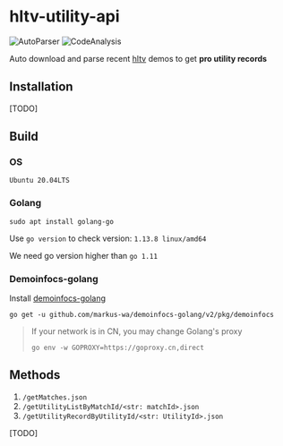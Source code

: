 # hltv-utility-api

![AutoParser](https://github.com/hx-w/hltv-utility-api/workflows/AutoParser/badge.svg)
![CodeAnalysis](https://github.com/hx-w/hltv-utility-api/workflows/CodeAnalysis/badge.svg)

Auto download and parse recent [hltv](https://hltv.org) demos to get **pro utility records**

## Installation

[TODO]

## Build

### OS
`Ubuntu 20.04LTS`

### Golang

`sudo apt install golang-go`

Use `go version` to check version: `1.13.8 linux/amd64`

We need go version higher than `go 1.11`

### Demoinfocs-golang

Install [demoinfocs-golang](https://github.com/markus-wa/demoinfocs-golang)

`go get -u github.com/markus-wa/demoinfocs-golang/v2/pkg/demoinfocs`

> If your network is in CN, you may change Golang's proxy
>
> `go env -w GOPROXY=https://goproxy.cn,direct`


## Methods

1. `/getMatches.json`
2. `/getUtilityListByMatchId/<str: matchId>.json`
3. `/getUtilityRecordByUtilityId/<str: UtilityId>.json`

[TODO]
